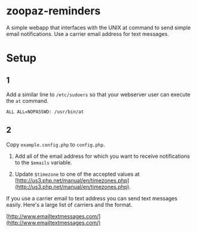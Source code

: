 zoopaz-reminders
================

A simple webapp that interfaces with the UNIX at command to send simple email notifications. Use a carrier email address for text messages.

Setup
=====

1
-

Add a similar line to `/etc/sudoers` so that your webserver user can execute the `at` command.

    ALL ALL=NOPASSWD: /usr/bin/at

2
-

Copy `example.config.php` to `config.php`.

1. Add all of the email address for which you want to receive notifications to the `$emails` variable.

2. Update `$timezone` to one of the accepted values at [http://us3.php.net/manual/en/timezones.php](http://us3.php.net/manual/en/timezones.php).

If you use a carrier email to text address you can send text messages easily. Here's a large list of carriers and the format.

[http://www.emailtextmessages.com/](http://www.emailtextmessages.com/)

